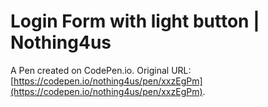 #  Login Form with light button | Nothing4us

A Pen created on CodePen.io. Original URL: [https://codepen.io/nothing4us/pen/xxzEgPm](https://codepen.io/nothing4us/pen/xxzEgPm).

